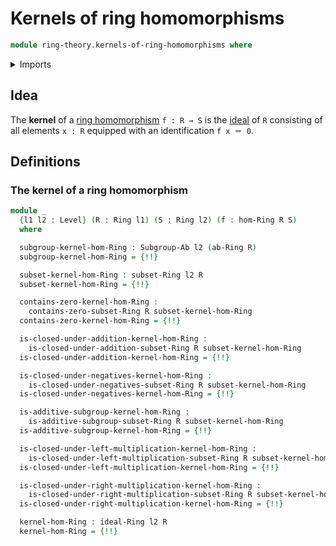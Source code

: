 # Kernels of ring homomorphisms

```agda
module ring-theory.kernels-of-ring-homomorphisms where
```

<details><summary>Imports</summary>

```agda
open import foundation.action-on-identifications-functions
open import foundation.dependent-pair-types
open import foundation.identity-types
open import foundation.universe-levels

open import group-theory.kernels-homomorphisms-groups
open import group-theory.subgroups-abelian-groups

open import ring-theory.homomorphisms-rings
open import ring-theory.ideals-rings
open import ring-theory.rings
open import ring-theory.subsets-rings
```

</details>

## Idea

The **kernel** of a [ring homomorphism](ring-theory.homomorphisms-rings.md)
`f : R → S` is the [ideal](ring-theory.ideals-rings.md) of `R` consisting of all
elements `x : R` equipped with an identification `f x ＝ 0`.

## Definitions

### The kernel of a ring homomorphism

```agda
module _
  {l1 l2 : Level} (R : Ring l1) (S : Ring l2) (f : hom-Ring R S)
  where

  subgroup-kernel-hom-Ring : Subgroup-Ab l2 (ab-Ring R)
  subgroup-kernel-hom-Ring = {!!}

  subset-kernel-hom-Ring : subset-Ring l2 R
  subset-kernel-hom-Ring = {!!}

  contains-zero-kernel-hom-Ring :
    contains-zero-subset-Ring R subset-kernel-hom-Ring
  contains-zero-kernel-hom-Ring = {!!}

  is-closed-under-addition-kernel-hom-Ring :
    is-closed-under-addition-subset-Ring R subset-kernel-hom-Ring
  is-closed-under-addition-kernel-hom-Ring = {!!}

  is-closed-under-negatives-kernel-hom-Ring :
    is-closed-under-negatives-subset-Ring R subset-kernel-hom-Ring
  is-closed-under-negatives-kernel-hom-Ring = {!!}

  is-additive-subgroup-kernel-hom-Ring :
    is-additive-subgroup-subset-Ring R subset-kernel-hom-Ring
  is-additive-subgroup-kernel-hom-Ring = {!!}

  is-closed-under-left-multiplication-kernel-hom-Ring :
    is-closed-under-left-multiplication-subset-Ring R subset-kernel-hom-Ring
  is-closed-under-left-multiplication-kernel-hom-Ring = {!!}

  is-closed-under-right-multiplication-kernel-hom-Ring :
    is-closed-under-right-multiplication-subset-Ring R subset-kernel-hom-Ring
  is-closed-under-right-multiplication-kernel-hom-Ring = {!!}

  kernel-hom-Ring : ideal-Ring l2 R
  kernel-hom-Ring = {!!}
```
